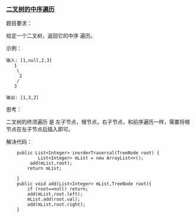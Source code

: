 ### [二叉树的中序遍历](https://leetcode-cn.com/problems/binary-tree-inorder-traversal/description/)  

题目要求：  

给定一个二叉树，返回它的中序 遍历。  


示例：  

```
输入: [1,null,2,3]
   1
    \
     2
    /
   3

输出: [1,3,2]
```  

思考：  

二叉树的终须遍历 是 左子节点，根节点，右子节点，和前序遍历一样，需要将根节点在左子节点后插入即可。

解决代码：  

```
    public List<Integer> inorderTraversal(TreeNode root) {
            List<Integer> mList = new ArrayList<>();
         add(mList,root);
        return mList;
        
    }
    public void add(List<Integer> mList,TreeNode root){
        if (root==null) return;
        add(mList,root.left);
        mList.add(root.val);
        add(mList,root.right);
    }
```